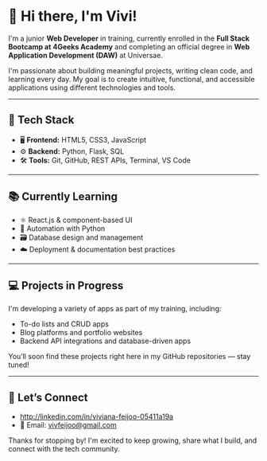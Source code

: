 # 👋 Hi there, I'm Vivi!

I'm a junior **Web Developer** in training, currently enrolled in the **Full Stack Bootcamp at 4Geeks Academy** and completing an official degree in **Web Application Development (DAW)** at Universae.

I'm passionate about building meaningful projects, writing clean code, and learning every day. My goal is to create intuitive, functional, and accessible applications using different technologies and tools.

---

## 🚀 Tech Stack

- 🖥️ **Frontend:** HTML5, CSS3, JavaScript  
- ⚙️ **Backend:** Python, Flask, SQL  
- 🛠️ **Tools:** Git, GitHub, REST APIs, Terminal, VS Code  

---

## 📚 Currently Learning

- ⚛️ React.js & component-based UI  
- 🐍 Automation with Python  
- 🗃️ Database design and management  
- ☁️ Deployment & documentation best practices  

---

## 💻 Projects in Progress

I'm developing a variety of apps as part of my training, including:
- To-do lists and CRUD apps
- Blog platforms and portfolio websites
- Backend API integrations and database-driven apps

You’ll soon find these projects right here in my GitHub repositories — stay tuned!

---

## 🤝 Let’s Connect

- http://linkedin.com/in/viviana-feijoo-05411a19a 
- 📧 Email: vivfeijoo@gmail.com


Thanks for stopping by! I'm excited to keep growing, share what I build, and connect with the tech community.
